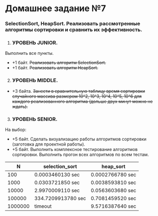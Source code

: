 # Домашнее задание №7

### SelectionSort, HeapSort. Реализовать рассмотренные алгоритмы сортировки и сравнить их эффективность.

1. ### УРОВЕНЬ JUNIOR.
Выполнить все пункты.
- +1 байт. <s>Реализовать алгоритм SelectionSort.</s>
- +1 байт. <s>Реализовать алгоритм HeapSort.</s>
2. ### УРОВЕНЬ MIDDLE.
- +3 байта. <s>Занести в сравнительную таблицу время сортировки случайного массива 
размером 10^2, 10^3, 10^4, 10^5, 10^6 для каждого реализованного алгоритма (дольше двух минут можно не ждать).</s>
3. ### УРОВЕНЬ SENIOR.
На выбор:
- +5 байт. Сделать визуализацию работы алгоритмов сортировки (заготовка для проектной 
работы).
- +5 байт. Выполнить комплексное тестирование алгоритмов сортировки.
Выполнить прогон всех алгоритмов по всем тестам.



| N       | selection_sort     |heap_sort |
|---------|--------------------|-----------|
| 100     | 0.0003460130 sec   |0.0002766780 sec|
| 1000    | 0.0303721850 sec   |0.0038593810 sec|
| 10000   | 2.9970009110 sec   |0.0563603680 sec|
| 100000  | 334.7209913780 sec |0.7081459520 sec|
| 1000000 | timeout            |9.5716387640 sec|